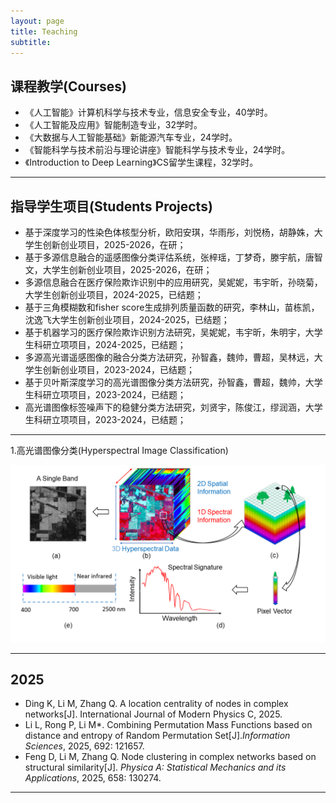 ```yaml
---
layout: page
title: Teaching
subtitle: 
---
```


课程教学(Courses)
---

- 《人工智能》计算机科学与技术专业，信息安全专业，40学时。
- 《人工智能及应用》智能制造专业，32学时。
- 《大数据与人工智能基础》新能源汽车专业，24学时。
- 《智能科学与技术前沿与理论讲座》智能科学与技术专业，24学时。
- 《Introduction to Deep Learning》CS留学生课程，32学时。

---

指导学生项目(Students Projects)
---

- 基于深度学习的性染色体核型分析，欧阳安琪，华雨彤，刘悦杨，胡静姝，大学生创新创业项目，2025-2026，在研；
- 基于多源信息融合的遥感图像分类评估系统，张梓瑶，丁梦奇，滕宇航，唐智文，大学生创新创业项目，2025-2026，在研；
- 多源信息融合在医疗保险欺诈识别中的应用研究，吴妮妮，韦宇昕，孙晓菊，大学生创新创业项目，2024-2025，已结题；
- 基于三角模糊数和fisher score生成排列质量函数的研究，李林山，苗栋凯，沈逸飞大学生创新创业项目，2024-2025，已结题；
- 基于机器学习的医疗保险欺诈识别方法研究，吴妮妮，韦宇昕，朱明宇，大学生科研立项项目，2024-2025，已结题；
- 多源高光谱遥感图像的融合分类方法研究，孙智鑫，魏帅，曹超，吴林远，大学生创新创业项目，2023-2024，已结题；
- 基于贝叶斯深度学习的高光谱图像分类方法研究，孙智鑫，曹超，魏帅，大学生科研立项项目，2023-2024，已结题；
- 高光谱图像标签噪声下的稳健分类方法研究，刘贤宇，陈俊江，缪润涵，大学生科研立项项目，2023-2024，已结题；

---


  

1.高光谱图像分类(Hyperspectral Image Classification)

<p align="center">
<img src="https://github.com/DrMeizhuLi/DrMeizhuLi.github.io/blob/master/assets/img/HSI.png?raw=true">
</p>



---

2025
---
- Ding K, Li M, Zhang Q. A location centrality of nodes in complex networks[J]. International Journal of Modern Physics C, 2025.
- Li L, Rong P, Li M\*. Combining Permutation Mass Functions based on distance and entropy of Random Permutation Set[J].*Information Sciences*, 2025, 692: 121657.
- Feng D, Li M, Zhang Q. Node clustering in complex networks based on structural similarity[J]. *Physica A: Statistical Mechanics and its Applications*, 2025, 658: 130274.

---
